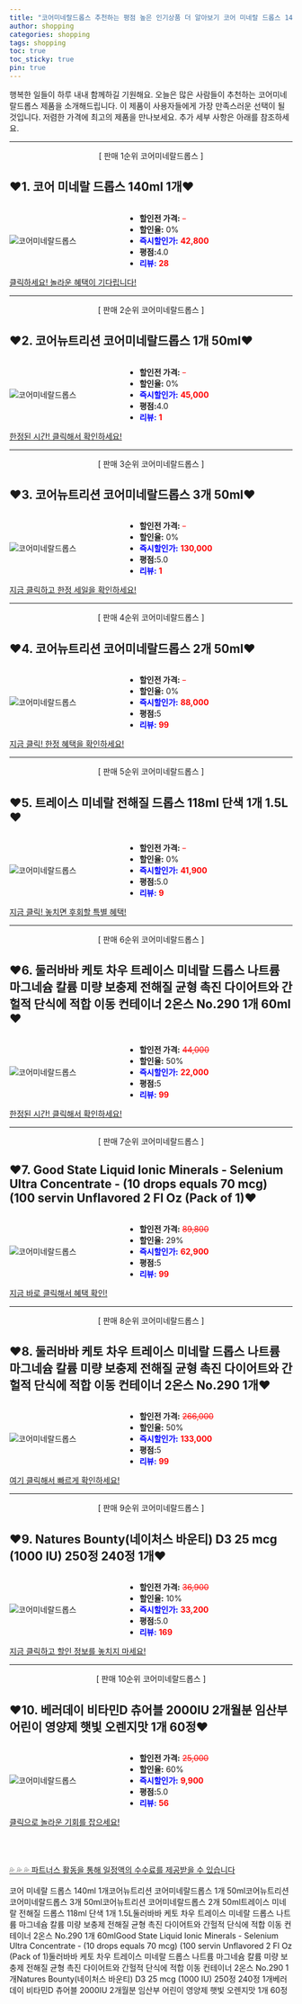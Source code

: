 ```yaml
---
title: "코어미네랄드롭스 추천하는 평점 높은 인기상품 더 알아보기 코어 미네랄 드롭스 140ml 1개"
author: shopping
categories: shopping
tags: shopping
toc: true
toc_sticky: true
pin: true
---
```

행복한 일들이 하루 내내 함께하길 기원해요. 오늘은 많은 사람들이 추천하는 코어미네랄드롭스 제품을 소개해드립니다. 이 제품이 사용자들에게 가장 만족스러운 선택이 될 것입니다. 저렴한 가격에 최고의 제품을 만나보세요. 추가 세부 사항은 아래를 참조하세요.

---
<p class="toplist" style="margin: 0 auto; display: block; width: fit-content;">[ 판매 1순위 코어미네랄드롭스 ]</p>

<h2><strong>❤️1. 코어 미네랄 드롭스 140ml 1개❤️</strong></h2>

<div style="display: flex; align-items: center;">
    <div style="flex: 0.4;">
        <img src="https://thumbnail10.coupangcdn.com/thumbnails/remote/230x230ex/image/vendor_inventory/2fe9/bf0291b447ea68e8ed7b44144240edc2d52057e54a4b56562a11f114cea1.jpg" alt="코어미네랄드롭스" style="max-width: 100%;">
    </div>
    <div style="flex: 0.6; margin-left: 10px;">
        <ul>
            <li><strong>할인전 가격:</strong> <del style="color: red;">-</del></li>
            <li><strong>할인율:</strong> 0%</li>
            <li><span style='color:blue'><strong>즉시할인가:</strong></span> <span style='color:red'><strong>42,800</strong></span></li>
            <li><strong>평점:</strong>4.0</li>
            <li><span style='color:blue'><strong>리뷰:</strong></span> <span style='color:red'><strong>28</strong></span></li>
        </ul>
    </div>
</div>
<div class="center">
    <a href="https://selin100587.github.io?lptag=AF9450613&subid=githubio&pageKey=8038162208&traceid=V0-153&itemId=21692038552&vendorItemId=88741844860" class="myButton">
        클릭하세요! 놀라운 혜택이 기다립니다!
    </a>
</div>


---
<p class="toplist" style="margin: 0 auto; display: block; width: fit-content;">[ 판매 2순위 코어미네랄드롭스 ]</p>

<h2><strong>❤️2. 코어뉴트리션 코어미네랄드롭스 1개 50ml❤️</strong></h2>

<div style="display: flex; align-items: center;">
    <div style="flex: 0.4;">
        <img src="https://thumbnail7.coupangcdn.com/thumbnails/remote/230x230ex/image/vendor_inventory/3475/7b4265a53963a833417bd3a26a58d03b569cef90fa7c3454b07a8e8fcbfd.png" alt="코어미네랄드롭스" style="max-width: 100%;">
    </div>
    <div style="flex: 0.6; margin-left: 10px;">
        <ul>
            <li><strong>할인전 가격:</strong> <del style="color: red;">-</del></li>
            <li><strong>할인율:</strong> 0%</li>
            <li><span style='color:blue'><strong>즉시할인가:</strong></span> <span style='color:red'><strong>45,000</strong></span></li>
            <li><strong>평점:</strong>4.0</li>
            <li><span style='color:blue'><strong>리뷰:</strong></span> <span style='color:red'><strong>1</strong></span></li>
        </ul>
    </div>
</div>
<div class="center">
    <a href="https://selin100587.github.io?lptag=AF9450613&subid=githubio&pageKey=8184473940&traceid=V0-153&itemId=22495051513&vendorItemId=89537218038" class="myButton">
        한정된 시간! 클릭해서 확인하세요!
    </a>
</div>


---
<p class="toplist" style="margin: 0 auto; display: block; width: fit-content;">[ 판매 3순위 코어미네랄드롭스 ]</p>

<h2><strong>❤️3. 코어뉴트리션 코어미네랄드롭스 3개 50ml❤️</strong></h2>

<div style="display: flex; align-items: center;">
    <div style="flex: 0.4;">
        <img src="https://thumbnail8.coupangcdn.com/thumbnails/remote/230x230ex/image/vendor_inventory/dd00/9ea64b03ecae54051532593ac3573912d315f0cdfef7ffadb44a53f53e88.png" alt="코어미네랄드롭스" style="max-width: 100%;">
    </div>
    <div style="flex: 0.6; margin-left: 10px;">
        <ul>
            <li><strong>할인전 가격:</strong> <del style="color: red;">-</del></li>
            <li><strong>할인율:</strong> 0%</li>
            <li><span style='color:blue'><strong>즉시할인가:</strong></span> <span style='color:red'><strong>130,000</strong></span></li>
            <li><strong>평점:</strong>5.0</li>
            <li><span style='color:blue'><strong>리뷰:</strong></span> <span style='color:red'><strong>1</strong></span></li>
        </ul>
    </div>
</div>
<div class="center">
    <a href="https://selin100587.github.io?lptag=AF9450613&subid=githubio&pageKey=8243601223&traceid=V0-153&itemId=22495051516&vendorItemId=89537218050" class="myButton">
        지금 클릭하고 한정 세일을 확인하세요!
    </a>
</div>


---
<p class="toplist" style="margin: 0 auto; display: block; width: fit-content;">[ 판매 4순위 코어미네랄드롭스 ]</p>

<h2><strong>❤️4. 코어뉴트리션 코어미네랄드롭스 2개 50ml❤️</strong></h2>

<div style="display: flex; align-items: center;">
    <div style="flex: 0.4;">
        <img src="https://thumbnail10.coupangcdn.com/thumbnails/remote/230x230ex/image/vendor_inventory/f86b/21e9ffe0494d2e1eb14539ebc0c9fda234930cd7c67b142f10c348364384.png" alt="코어미네랄드롭스" style="max-width: 100%;">
    </div>
    <div style="flex: 0.6; margin-left: 10px;">
        <ul>
            <li><strong>할인전 가격:</strong> <del style="color: red;">-</del></li>
            <li><strong>할인율:</strong> 0%</li>
            <li><span style='color:blue'><strong>즉시할인가:</strong></span> <span style='color:red'><strong>88,000</strong></span></li>
            <li><strong>평점:</strong>5</li>
            <li><span style='color:blue'><strong>리뷰:</strong></span> <span style='color:red'><strong>99</strong></span></li>
        </ul>
    </div>
</div>
<div class="center">
    <a href="https://selin100587.github.io?lptag=AF9450613&subid=githubio&pageKey=8204042521&traceid=V0-153&itemId=22495051510&vendorItemId=89537218029" class="myButton">
        지금 클릭! 한정 혜택을 확인하세요!
    </a>
</div>


---
<p class="toplist" style="margin: 0 auto; display: block; width: fit-content;">[ 판매 5순위 코어미네랄드롭스 ]</p>

<h2><strong>❤️5. 트레이스 미네랄 전해질 드롭스 118ml 단색 1개 1.5L❤️</strong></h2>

<div style="display: flex; align-items: center;">
    <div style="flex: 0.4;">
        <img src="https://thumbnail7.coupangcdn.com/thumbnails/remote/230x230ex/image/vendor_inventory/2fc7/7f4212eda16caa29a4e65aa1abd0e5e775bb1564103bfbc2a90f0061bd28.png" alt="코어미네랄드롭스" style="max-width: 100%;">
    </div>
    <div style="flex: 0.6; margin-left: 10px;">
        <ul>
            <li><strong>할인전 가격:</strong> <del style="color: red;">-</del></li>
            <li><strong>할인율:</strong> 0%</li>
            <li><span style='color:blue'><strong>즉시할인가:</strong></span> <span style='color:red'><strong>41,900</strong></span></li>
            <li><strong>평점:</strong>5.0</li>
            <li><span style='color:blue'><strong>리뷰:</strong></span> <span style='color:red'><strong>9</strong></span></li>
        </ul>
    </div>
</div>
<div class="center">
    <a href="https://selin100587.github.io?lptag=AF9450613&subid=githubio&pageKey=7676617634&traceid=V0-153&itemId=11351063071&vendorItemId=88354601529" class="myButton">
        지금 클릭! 놓치면 후회할 특별 혜택!
    </a>
</div>


---
<p class="toplist" style="margin: 0 auto; display: block; width: fit-content;">[ 판매 6순위 코어미네랄드롭스 ]</p>

<h2><strong>❤️6. 둘러바바 케토 차우 트레이스 미네랄 드롭스 나트륨 마그네슘 칼륨 미량 보충제 전해질 균형 촉진 다이어트와 간헐적 단식에 적합 이동 컨테이너 2온스 No.290 1개 60ml❤️</strong></h2>

<div style="display: flex; align-items: center;">
    <div style="flex: 0.4;">
        <img src="https://thumbnail6.coupangcdn.com/thumbnails/remote/230x230ex/image/vendor_inventory/bed9/09ac18b596ab6853ef3e458b72cc51c98178846fddebfc9479ac877c2296.jpg" alt="코어미네랄드롭스" style="max-width: 100%;">
    </div>
    <div style="flex: 0.6; margin-left: 10px;">
        <ul>
            <li><strong>할인전 가격:</strong> <del style="color: red;">44,000</del></li>
            <li><strong>할인율:</strong> 50%</li>
            <li><span style='color:blue'><strong>즉시할인가:</strong></span> <span style='color:red'><strong>22,000</strong></span></li>
            <li><strong>평점:</strong>5</li>
            <li><span style='color:blue'><strong>리뷰:</strong></span> <span style='color:red'><strong>99</strong></span></li>
        </ul>
    </div>
</div>
<div class="center">
    <a href="https://selin100587.github.io?lptag=AF9450613&subid=githubio&pageKey=7527637353&traceid=V0-153&itemId=19757367044&vendorItemId=86860778462" class="myButton">
        한정된 시간! 클릭해서 확인하세요!
    </a>
</div>


---
<p class="toplist" style="margin: 0 auto; display: block; width: fit-content;">[ 판매 7순위 코어미네랄드롭스 ]</p>

<h2><strong>❤️7. Good State Liquid Ionic Minerals - Selenium Ultra Concentrate - (10 drops equals 70 mcg) (100 servin Unflavored 2 Fl Oz (Pack of 1)❤️</strong></h2>

<div style="display: flex; align-items: center;">
    <div style="flex: 0.4;">
        <img src="https://thumbnail7.coupangcdn.com/thumbnails/remote/230x230ex/image/vendor_inventory/36f0/8d5a0eede5dd4f0513eab578bc2fc2575348b535da894a957183e85cc01a.jpg" alt="코어미네랄드롭스" style="max-width: 100%;">
    </div>
    <div style="flex: 0.6; margin-left: 10px;">
        <ul>
            <li><strong>할인전 가격:</strong> <del style="color: red;">89,800</del></li>
            <li><strong>할인율:</strong> 29%</li>
            <li><span style='color:blue'><strong>즉시할인가:</strong></span> <span style='color:red'><strong>62,900</strong></span></li>
            <li><strong>평점:</strong>5</li>
            <li><span style='color:blue'><strong>리뷰:</strong></span> <span style='color:red'><strong>99</strong></span></li>
        </ul>
    </div>
</div>
<div class="center">
    <a href="https://selin100587.github.io?lptag=AF9450613&subid=githubio&pageKey=8073387827&traceid=V0-153&itemId=22732628973&vendorItemId=90780460055" class="myButton">
        지금 바로 클릭해서 혜택 확인!
    </a>
</div>


---
<p class="toplist" style="margin: 0 auto; display: block; width: fit-content;">[ 판매 8순위 코어미네랄드롭스 ]</p>

<h2><strong>❤️8. 둘러바바 케토 차우 트레이스 미네랄 드롭스 나트륨 마그네슘 칼륨 미량 보충제 전해질 균형 촉진 다이어트와 간헐적 단식에 적합 이동 컨테이너 2온스 No.290 1개❤️</strong></h2>

<div style="display: flex; align-items: center;">
    <div style="flex: 0.4;">
        <img src="https://thumbnail7.coupangcdn.com/thumbnails/remote/230x230ex/image/vendor_inventory/5a81/1a9cb53f4ce7908ca17815875808beef7aeaf2de13f1f0396a6e56ada6e1.jpg" alt="코어미네랄드롭스" style="max-width: 100%;">
    </div>
    <div style="flex: 0.6; margin-left: 10px;">
        <ul>
            <li><strong>할인전 가격:</strong> <del style="color: red;">266,000</del></li>
            <li><strong>할인율:</strong> 50%</li>
            <li><span style='color:blue'><strong>즉시할인가:</strong></span> <span style='color:red'><strong>133,000</strong></span></li>
            <li><strong>평점:</strong>5</li>
            <li><span style='color:blue'><strong>리뷰:</strong></span> <span style='color:red'><strong>99</strong></span></li>
        </ul>
    </div>
</div>
<div class="center">
    <a href="https://selin100587.github.io?lptag=AF9450613&subid=githubio&pageKey=8184444875&traceid=V0-153&itemId=19757367043&vendorItemId=86860778458" class="myButton">
        여기 클릭해서 빠르게 확인하세요!
    </a>
</div>


---
<p class="toplist" style="margin: 0 auto; display: block; width: fit-content;">[ 판매 9순위 코어미네랄드롭스 ]</p>

<h2><strong>❤️9. Natures Bounty(네이처스 바운티) D3 25 mcg (1000 IU) 250정 240정 1개❤️</strong></h2>

<div style="display: flex; align-items: center;">
    <div style="flex: 0.4;">
        <img src="https://thumbnail8.coupangcdn.com/thumbnails/remote/230x230ex/image/vendor_inventory/0431/9399d1abb741a0e14551069ebc66538e2debc91885056a7fc308bfccb123.jpg" alt="코어미네랄드롭스" style="max-width: 100%;">
    </div>
    <div style="flex: 0.6; margin-left: 10px;">
        <ul>
            <li><strong>할인전 가격:</strong> <del style="color: red;">36,900</del></li>
            <li><strong>할인율:</strong> 10%</li>
            <li><span style='color:blue'><strong>즉시할인가:</strong></span> <span style='color:red'><strong>33,200</strong></span></li>
            <li><strong>평점:</strong>5.0</li>
            <li><span style='color:blue'><strong>리뷰:</strong></span> <span style='color:red'><strong>169</strong></span></li>
        </ul>
    </div>
</div>
<div class="center">
    <a href="https://selin100587.github.io?lptag=AF9450613&subid=githubio&pageKey=6065841303&traceid=V0-153&itemId=18003723771&vendorItemId=85159688071" class="myButton">
        지금 클릭하고 할인 정보를 놓치지 마세요!
    </a>
</div>


---
<p class="toplist" style="margin: 0 auto; display: block; width: fit-content;">[ 판매 10순위 코어미네랄드롭스 ]</p>

<h2><strong>❤️10. 베러데이 비타민D 츄어블 2000IU 2개월분 임산부 어린이 영양제 햇빛 오렌지맛 1개 60정❤️</strong></h2>

<div style="display: flex; align-items: center;">
    <div style="flex: 0.4;">
        <img src="https://thumbnail8.coupangcdn.com/thumbnails/remote/230x230ex/image/vendor_inventory/d453/e4b1d03fa643699cd003d3d1e91548327d8a481f89bd3faf99828b2050d2.jpg" alt="코어미네랄드롭스" style="max-width: 100%;">
    </div>
    <div style="flex: 0.6; margin-left: 10px;">
        <ul>
            <li><strong>할인전 가격:</strong> <del style="color: red;">25,000</del></li>
            <li><strong>할인율:</strong> 60%</li>
            <li><span style='color:blue'><strong>즉시할인가:</strong></span> <span style='color:red'><strong>9,900</strong></span></li>
            <li><strong>평점:</strong>5.0</li>
            <li><span style='color:blue'><strong>리뷰:</strong></span> <span style='color:red'><strong>56</strong></span></li>
        </ul>
    </div>
</div>
<div class="center">
    <a href="https://selin100587.github.io?lptag=AF9450613&subid=githubio&pageKey=7297133487&traceid=V0-153&itemId=18664246660&vendorItemId=90557194614" class="myButton">
        클릭으로 놀라운 기회를 잡으세요!
    </a>
</div>

<br><br><br>[💦 💦 💦 파트너스 활동을 통해 일정액의 수수료를 제공받을 수 있습니다](https://link.coupang.com/a/bcpT2c)<br><br>코어 미네랄 드롭스 140ml 1개코어뉴트리션 코어미네랄드롭스 1개 50ml코어뉴트리션 코어미네랄드롭스 3개 50ml코어뉴트리션 코어미네랄드롭스 2개 50ml트레이스 미네랄 전해질 드롭스 118ml 단색 1개 1.5L둘러바바 케토 차우 트레이스 미네랄 드롭스 나트륨 마그네슘 칼륨 미량 보충제 전해질 균형 촉진 다이어트와 간헐적 단식에 적합 이동 컨테이너 2온스 No.290 1개 60mlGood State Liquid Ionic Minerals - Selenium Ultra Concentrate - (10 drops equals 70 mcg) (100 servin Unflavored 2 Fl Oz (Pack of 1)둘러바바 케토 차우 트레이스 미네랄 드롭스 나트륨 마그네슘 칼륨 미량 보충제 전해질 균형 촉진 다이어트와 간헐적 단식에 적합 이동 컨테이너 2온스 No.290 1개Natures Bounty(네이처스 바운티) D3 25 mcg (1000 IU) 250정 240정 1개베러데이 비타민D 츄어블 2000IU 2개월분 임산부 어린이 영양제 햇빛 오렌지맛 1개 60정